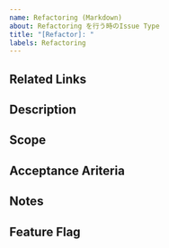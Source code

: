 ```yaml
---
name: Refactoring (Markdown)
about: Refactoring を行う時のIssue Type
title: "[Refactor]: "
labels: Refactoring
---
```


## Related Links
<!-- 関連する Issue や、 Slack のリンク、リファクタリングの理由を記載する -->

## Description
<!-- Refactoringの目的を記載する。より詳細な説明はhttps://github.com/avita-co-jp/documents/blob/main/%E9%96%8B%E7%99%BA%E3%83%AB%E3%83%BC%E3%83%AB/Refactoring-Rule.md -->

## Scope
<!-- Refactoringをする範囲を大まかに書く。内容としては、「Diffが想像できる」や「方向性が分かる」ような内容で良い。それよりも細かいところはCode Reviewの時に確認する。 -->

## Acceptance Ariteria
<!-- このRefactoring Issueが完了する基準を記載する。例えば、Unit Testが全て通るなど。もし、UI上での確認が必要であれば、Gherkin Syntax (Scenario, Given, When, Then)を使用してテストケースを記載する。 -->

## Notes
<!-- 補足事項を記載する -->

## Feature Flag
<!-- Feature Flagの名称を記載する -->
